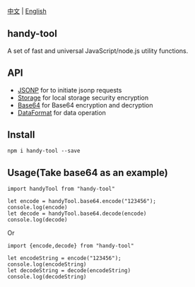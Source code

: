 [中文](./README_zh.md) | [English](./README.md)

## handy-tool 

A set of fast and universal JavaScript/node.js utility functions.

## API

* [JSONP](./doc/jsonp/en.md) for to initiate jsonp requests
* [Storage](./doc/storage/en.md) for local storage security encryption
* [Base64](./doc/base64/en.md) for Base64 encryption and decryption
* [DataFormat](./doc/dataFormat/en.md) for data operation


## Install
```shell script
npm i handy-tool --save
``` 


## Usage(Take base64 as an example)

```shell script
import handyTool from "handy-tool"

let encode = handyTool.base64.encode("123456");
console.log(encode)
let decode = handyTool.base64.decode(encode)
console.log(decode)
``` 
Or
```shell script
import {encode,decode} from "handy-tool"

let encodeString = encode("123456");
console.log(encodeString)
let decodeString = decode(encodeString)
console.log(decodeString)
```
